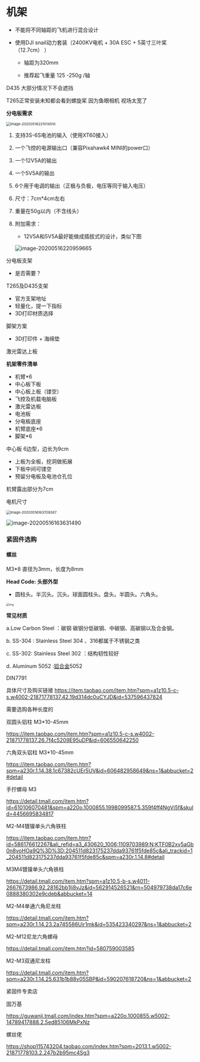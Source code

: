 # 机架

- 不能将不同轴距的飞机进行混合设计

- 使用DJI snail动力套装（2400KV电机 + 30A ESC + 5英寸三叶桨（12.7cm） ）

  - 轴距为320mm

  - 推荐起飞重量 125 -250g /轴

    

D435 大部分情况下不会遮挡

T265正常安装未知都会看到螺旋桨 因为鱼眼相机 视场太宽了



**分电板需求**

<img src="C:\Users\Qi\AppData\Roaming\Typora\typora-user-images\image-20200516221014510.png" alt="image-20200516221014510" style="zoom:67%;" />

1. 支持3S-6S电池的输入（使用XT60接入）

2. 一个飞控的电源输出口（兼容Pixahawk4 MINI的power口）

3. 一个12V5A的输出

4. 一个5V5A的输出

5. 6个用于电调的输出（正极与负极，电压等同于输入电压）

6. 尺寸：7cm*4cm左右

7. 重量在50g以内（不含线头）

8. 附加需求：

   - 12V5A和5V5A最好能做成插拔式的设计，类似下图

   ![image-20200516220959665](C:\Users\Qi\AppData\Roaming\Typora\typora-user-images\image-20200516220959665.png)



分电板支架

- 是否需要？





T265及D435支架

- 官方支架地址
- 轻量化，提一下指标
- 3D打印材质选择



脚架方案

- 3D打印件 + 海绵垫



激光雷达上板





**机架零件清单**

- 机臂*6
- 中心板下板
- 中心板上板（镂空）
- 飞控及机载电脑板
- 激光雷达板
- 电池板
- 分电板底座
- 机臂底座*6
- 脚架*6



中心板 6边型，边长为9cm 

- 上板为全板，挖洞做拓展
- 下板中间可镂空
- 预留分电板及电池仓孔位



机臂露出部分为7cm

电机尺寸

<img src="C:\Users\Qi\AppData\Roaming\Typora\typora-user-images\image-20200516163709267.png" alt="image-20200516163709267" style="zoom:67%;" />



![image-20200516163631490](C:\Users\Qi\AppData\Roaming\Typora\typora-user-images\image-20200516163631490.png)



### 紧固件选购

#### 螺丝

M3*8  直径为3mm，长度为8mm

**Head Code: 头部外型**

- 圆柱头。半沉头。沉头。球面圆柱头。盘头。半圆头。六角头。

<img src="https://bkimg.cdn.bcebos.com/pic/dcc451da81cb39dba80ee29ddc160924aa18302a?x-bce-process=image/watermark,g_7,image_d2F0ZXIvYmFpa2U4MA==,xp_5,yp_5" alt="img" style="zoom:50%;" />

**常见材质**

a.Low Carbon Steel ：碳钢 碳钢分低碳钢、中碳钢、高碳钢以及合金钢。

b. SS-304 : Stainless Steel 304 、316都属于不锈钢之类

c. SS-302: Stainless Steel 302 ：结构韧性较好

d. Aluminum 5052 :[铝合金](https://baike.baidu.com/item/铝合金)5052



DIN7791

具体尺寸及购买链接 https://item.taobao.com/item.htm?spm=a1z10.5-c-s.w4002-21871778137.42.19d314dc0uCYJD&id=537596437824

需要选购各种长度的





双圆头铝柱 M3*10-45mm

https://item.taobao.com/item.htm?spm=a1z10.5-c-s.w4002-21871778137.26.7f4c5209E95uDP&id=606550642250

六角双头铝柱 M3*10-45mm

https://item.taobao.com/item.htm?spm=a230r.1.14.38.1c67382cUEr5UV&id=606482958649&ns=1&abbucket=2#detail



手拧螺母 M3

https://detail.tmall.com/item.htm?id=610106070481&spm=a220o.1000855.1998099587.5.359f4ff4NgVi5f&skuId=4456695834817

M2-M4镀镍单头六角铁柱

https://item.taobao.com/item.htm?id=586176612267&ali_refid=a3_430620_1006:1109703989:N:KTF0B2xv5aGb0n8voHOa9Q%3D%3D:204511d823175237dda93761f5fde85c&ali_trackid=1_204511d823175237dda93761f5fde85c&spm=a230r.1.14.8#detail

M3M4镀镍单头六角铁柱

https://detail.tmall.com/item.htm?spm=a1z10.5-b-s.w4011-2667673986.92.28162bb1Ij8vJz&id=562914526521&rn=504979738da17c6e0888380302e9cdeb&abbucket=14

M2-M4单通六角尼龙柱

https://detail.tmall.com/item.htm?spm=a230r.1.14.23.2a745586Uir1mk&id=535423340297&ns=1&abbucket=2

M2-M12尼龙六角螺母

https://detail.tmall.com/item.htm?id=580759003585

M2-M3双通尼龙柱

https://detail.tmall.com/item.htm?spm=a230r.1.14.25.631b1b88v05SBP&id=590207618720&ns=1&abbucket=2







紧固件专卖店

固万基

https://guwanji.tmall.com/index.htm?spm=a220o.1000855.w5002-14789417888.2.5ed85106MkPxNz

螺丝佬

https://shop115743204.taobao.com/index.htm?spm=2013.1.w5002-21871778103.2.247b2b95mc4Sg3